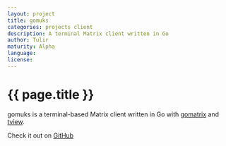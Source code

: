 ```yaml
---
layout: project
title: gomuks
categories: projects client
description: A terminal Matrix client written in Go
author: Tulir
maturity: Alpha
language: 
license: 
---
```


# {{ page.title }}
gomuks is a terminal-based Matrix client written in Go with [gomatrix](https://github.com/matrix-org/gomatrix) and [tview](https://github.com/rivo/tview).

Check it out on [GitHub](https://github.com/tulir/gomuks)
